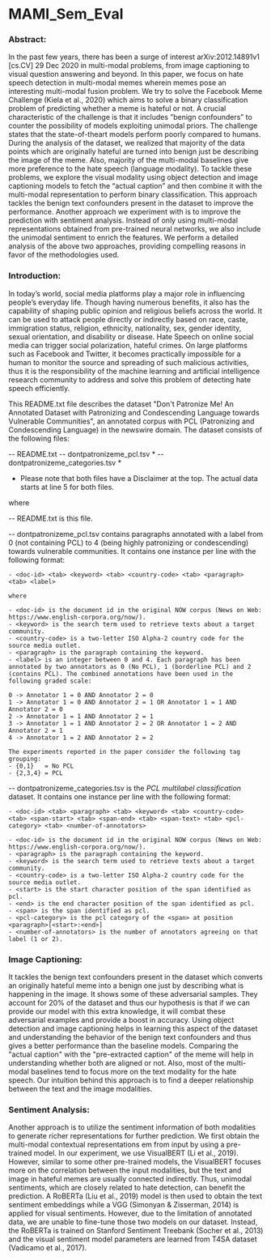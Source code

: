 # MAMI_Sem_Eval


### Abstract:
In the past few years, there has been a surge of interest arXiv:2012.14891v1  [cs.CV]  29 Dec 2020 in multi-modal problems, from image captioning to visual question answering and beyond. In this paper, we focus on hate speech detection in multi-modal memes wherein memes pose an interesting multi-modal fusion problem. We try to solve the Facebook Meme Challenge (Kiela et al., 2020) which aims to solve a binary classification problem of predicting whether a meme is hateful or not. A crucial characteristic of the challenge is that it includes ”benign confounders” to counter the possibility of models exploiting unimodal priors. The challenge states that the state-of-theart models perform poorly compared to humans. During the analysis of the dataset, we realized that majority of the data points which are originally hateful are turned into benign just be describing the image of the meme. Also, majority of the multi-modal baselines give more preference to the hate speech (language modality). To tackle these problems, we explore the visual modality using object detection and image captioning models to fetch the “actual caption” and then combine it with the multi-modal representation to perform binary classification. This approach tackles the benign text confounders present in the dataset to improve the performance. Another approach we experiment with is to improve the prediction with sentiment analysis. Instead of only using multi-modal representations obtained from pre-trained neural networks, we also include the unimodal sentiment to enrich the features. We perform a detailed analysis of the above two approaches, providing compelling reasons in favor of the methodologies used.


### Introduction:
In today’s world, social media platforms play a major role in influencing people’s everyday life. Though having numerous benefits, it also has the capability of shaping public opinion and religious beliefs across the world. It can be used to attack people directly or indirectly based on race, caste, immigration status, religion, ethnicity, nationality, sex, gender identity, sexual orientation, and disability or disease. Hate Speech on online social media can trigger social polarization, hateful crimes. On large platforms such as Facebook and Twitter, it becomes practically impossible for a human to monitor the source and spreading of such malicious activities, thus it is the responsibility of the machine learning and artificial intelligence research community to address and solve this problem of detecting hate speech efficiently.


This README.txt file describes the dataset "Don't Patronize Me! An Annotated Dataset with Patronizing and Condescending Language towards Vulnerable Communities", an annotated corpus with PCL (Patronizing and Condescending Language) in the newswire domain. The dataset consists of the following files:

-- README.txt
-- dontpatronizeme_pcl.tsv *
-- dontpatronizeme_categories.tsv *

* Please note that both files have a Disclaimer at the top. The actual data starts at line 5 for both files.

where

-- README.txt is this file.

-- dontpatronizeme_pcl.tsv contains paragraphs annotated with a label from 0 (not containing PCL) to 4 (being highly patronizing or condescending) towards vulnerable communities.
It contains one instance per line with the following format:

	- <doc-id> <tab> <keyword> <tab> <country-code> <tab> <paragraph> <tab> <label>

	where

	- <doc-id> is the document id in the original NOW corpus (News on Web: https://www.english-corpora.org/now/).
	- <keyword> is the search term used to retrieve texts about a target community.
	- <country-code> is a two-letter ISO Alpha-2 country code for the source media outlet.
	- <paragraph> is the paragraph containing the keyword.
	- <label> is an integer between 0 and 4. Each paragraph has been annotated by two annotators as 0 (No PCL), 1 (borderline PCL) and 2 (contains PCL). The combined annotations have been used in the following graded scale:

	0 -> Annotator 1 = 0 AND Annotator 2 = 0
	1 -> Annotator 1 = 0 AND Annotator 2 = 1 OR Annotator 1 = 1 AND Annotator 2 = 0
	2 -> Annotator 1 = 1 AND Annotator 2 = 1
	3 -> Annotator 1 = 1 AND Annotator 2 = 2 OR Annotator 1 = 2 AND Annotator 2 = 1
	4 -> Annotator 1 = 2 AND Annotator 2 = 2

	The experiments reported in the paper consider the following tag grouping: 
	- {0,1}   = No PCL
	- {2,3,4} = PCL



-- dontpatronizeme_categories.tsv is the *PCL multilabel classification* dataset. It contains one instance per line with the following format:

	- <doc-id> <tab> <paragraph> <tab> <keyword> <tab> <country-code> <tab> <span-start> <tab> <span-end> <tab> <span-text> <tab> <pcl-category> <tab> <number-of-annotators>

	- <doc-id> is the document id in the original NOW corpus (News on Web: https://www.english-corpora.org/now/).
	- <paragraph> is the paragraph containing the keyword.
	- <keyword> is the search term used to retrieve texts about a target community.
	- <country-code> is a two-letter ISO Alpha-2 country code for the source media outlet.
	- <start> is the start character position of the span identified as pcl.
	- <end> is the end character position of the span identified as pcl.
	- <span> is the span identified as pcl.
	- <pcl-category> is the pcl category of the <span> at position <paragraph>[<start>:<end>]
	- <number-of-annotators> is the number of annotators agreeing on that label (1 or 2).
  
  
 ### Image Captioning:
It tackles the benign text confounders present in the dataset which converts an originally hateful meme into a benign one just by describing what is happening in the image. It shows some of these adversarial samples. They account for 20% of the dataset and thus our hypothesis is that if we can provide our model with this extra knowledge, it will combat these adversarial examples and provide a boost in accuracy. Using object detection and image captioning helps in learning this aspect of the dataset and understanding the behavior of the benign text confounders and thus gives a better performance than the baseline models. Comparing the "actual caption" with the "pre-extracted caption" of the meme will help in understanding whether both are aligned or not. Also, most of the multi-modal baselines tend to focus more on the text modality for the hate speech. Our intuition behind this approach is to find a deeper relationship between the text and the image modalities.

### Sentiment Analysis:
Another approach is to utilize the sentiment information of both modalities to generate richer representations for further prediction. We first obtain the multi-modal contextual representations em from input by using a pre-trained model. In our experiment, we use VisualBERT (Li et al., 2019). However, similar to some other pre-trained models, the VisualBERT focuses more on the correlation between the input modalities, but the text and image in hateful memes are usually connected indirectly. Thus, unimodal sentiments, which are closely related to hate detection, can benefit the prediction. A RoBERTa (Liu et al., 2019) model is then used to obtain the text sentiment embeddings while a VGG (Simonyan & Zisserman, 2014) is applied for visual sentiments. However, due to the limitation of annotated data, we are unable to fine-tune those two models on our dataset. Instead, the RoBERTa is trained on Stanford Sentiment Treebank (Socher et al., 2013) and the visual sentiment model parameters are learned from T4SA dataset (Vadicamo et al., 2017).
